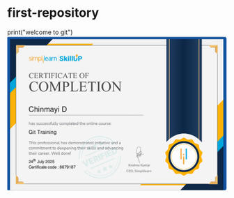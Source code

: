 # first-repository
print("welcome to git")
![image alt](https://github.com/Chinmayi011/first-repository/blob/590b8d2de4713393fd99e2c2b0914d68be342855/git_simplilearn.png)
